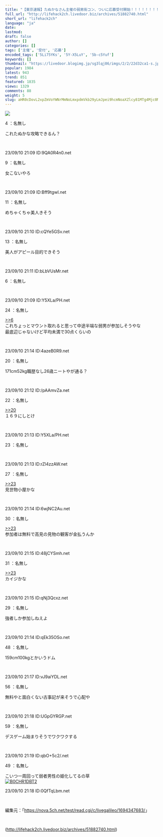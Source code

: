 ```yaml
---
title: "【東京速報】たぬかなさん主催の弱男街コン、ついに応募受付開始！！！！！！！！"
full_url: "http://lifehack2ch.livedoor.biz/archives/51882740.html"
short_url: "lifehack2ch"
language: "ja"
date: 
lastmod: 
draft: false
author: []
categories: []
tags: ['主催', '受付', '応募']
encoded_tags: ['5Li75YKs', '5Y-X5LuY', '5b-c5Yuf']
keywords: []
thumbnail: "https://livedoor.blogimg.jp/sg3lqj86/imgs/2/2/22d32ca1-s.jpg"
popular: 1984
latest: 943
trend: 851
featured: 1835
views: 1329
comments: 88
weight: 5
slug: aHR0cDovL2xpZmVoYWNrMmNoLmxpdmVkb29yLmJpei9hcmNoaXZlcy81MTg4Mjc0MC5odG1s
---
```


![](https://livedoor.blogimg.jp/sg3lqj86/imgs/2/2/22d32ca1-s.jpg)

<div><p class='t_name'>4 ：名無し</p> <p class='r2'>これたぬかな攻略できるん？ </p><br><p>23/09/10 21:09 ID:9QA0R4n0.net</p> <p class='t_name'>9 ：名無し</p> <p class='r4'>女こないやろ </p><br><p>23/09/10 21:09 ID:Bff9tgwl.net</p> <p class='t_name'>11 ：名無し</p> <p class='r4'>めちゃくちゃ美人きそう </p><br><p>23/09/10 21:10 ID:cQYe5GSv.net</p> <p class='t_name'>13 ：名無し</p> <p class='r4'>美人がアピール目的できそう </p><br><p>23/09/10 21:11 ID:bLbVUsMr.net</p> <p class='t_name'>6 ：名無し</p> <br><p>23/09/10 21:09 ID:Y5XLa/PH.net</p> <p class='t_name_res'>24 ：名無し</p> <p class='r4'><a href='#res_6'>>>6</a> <br> これちょっとマウント取れると思って中途半端な弱男が参加しそうやな <br> 最底辺じゃないけど平均未満で30点くらいの </p><br><p>23/09/10 21:14 ID:4azeB0R9.net</p> <p class='t_name'>20 ：名無し</p> <p class='r4'>171cm52kg職歴なし26歳ニートやが通る？ </p><br><p>23/09/10 21:12 ID:/pAAmvZa.net</p> <p class='t_name_res'>22 ：名無し</p> <p class='r4'><a href='#res_20'>>>20</a> <br> １６９にしとけ </p><br><p>23/09/10 21:13 ID:Y5XLa/PH.net</p> <p class='t_name'>23 ：名無し</p> <br><p>23/09/10 21:13 ID:rZl4zzAW.net</p> <p class='t_name_res'>27 ：名無し</p> <p class='r4'><a href='#res_23'>>>23</a> <br> 見世物小屋かな </p><br><p>23/09/10 21:14 ID:6wjNC2Au.net</p> <p class='t_name_res'>30 ：名無し</p> <p class='r4'><a href='#res_23'>>>23</a> <br> 参加者は無料で高見の見物の観客が金払うんか </p><br><p>23/09/10 21:15 ID:48jCYSmh.net</p> <p class='t_name_res'>31 ：名無し</p> <p class='r4'><a href='#res_23'>>>23</a> <br> カイジかな </p><br><p>23/09/10 21:15 ID:qNj3Qcxz.net</p> <p class='t_name'>29 ：名無し</p> <p class='r4'>強者しか参加しねえよ </p><br><p>23/09/10 21:14 ID:qEk35OSo.net</p> <p class='t_name'>48 ：名無し</p> <p class='r4'>159cm100kgとかいうドム </p><br><p>23/09/10 21:17 ID:vJ9aiYDL.net</p> <p class='t_name'>56 ：名無し</p> <p class='r4'>無料やと面白くない古事記が来そうで心配や </p><br><p>23/09/10 21:18 ID:UGpGYRGP.net</p> <p class='t_name'>59 ：名無し</p> <p class='r4'>デスゲーム始まりそうでワクワクする </p><br><p>23/09/10 21:19 ID:qbO+5c2/.net</p> <p class='t_name'>49 ：名無し</p> <p class='r2'>こいつ一周回って弱者男性の姫化してるの草<br><a href='https://www.amazon.co.jp/dp/B0CHR1DBT2/?tag=nishiky24-22' target='_blank'><img src='https://m.media-amazon.com/images/I/51X990YJnWL._SL500_.jpg' alt='B0CHR1DBT2' border='0'></a> </p><p>23/09/10 21:18 ID:0QfTqLbm.net</p> <br><p class='p_url'>編集元：「<a href='https://nova.5ch.net/test/read.cgi/c/livegalileo/1694347683/' target='_blank'>https://nova.5ch.net/test/read.cgi/c/livegalileo/1694347683/</a>」</p> <br clear='all'></div>

(http://lifehack2ch.livedoor.biz/archives/51882740.html)
